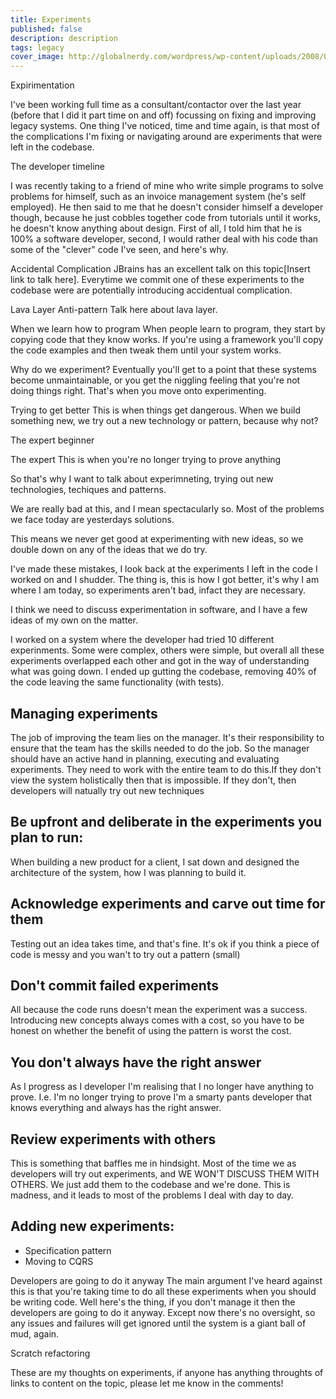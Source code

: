 ```yaml
---
title: Experiments
published: false
description: description
tags: legacy
cover_image: http://globalnerdy.com/wordpress/wp-content/uploads/2008/07/technical_difficulties_please_stand_by.jpg
---
```


Expirimentation

I've been working full time as a consultant/contactor over the last year (before that I did it part time on and off) focussing on fixing and improving legacy systems. One thing I've noticed, time and time again, is that most of the complications I'm fixing or navigating around are experiments that were left in the codebase.

The developer timeline

I was recently taking to a friend of mine who write simple programs to solve problems for himself, such as an invoice management system (he's self employed). He then said to me that he doesn't consider himself a developer though, because he just cobbles together code from tutorials until it works, he doesn't know anything about design. First of all, I told him that he is 100% a software developer, second, I would rather deal with his code than some of the "clever" code I've seen, and here's why.


Accidental Complication
JBrains has an excellent talk on this topic[Insert link to talk here]. Everytime we commit one of these experiments to the codebase were are potentially introducing accidentual complication. 

Lava Layer Anti-pattern
Talk here about lava layer.

When we learn how to program
When people learn to program, they start by copying code that they know works. If you're using a framework you'll copy the code examples and then tweak them until your system works. 

Why do we experiment? 
Eventually you'll get to a point that these systems become unmaintainable, or you get the niggling feeling that you're not doing things right. That's when you move onto experimenting.

Trying to get better
This is when things get dangerous. When we build something new, we try out a new technology or pattern, because why not? 

The expert beginner


The expert
This is when you're no longer trying to prove anything

So that's why I want to talk about experimneting, trying out new technologies, techiques and patterns.

We are really bad at this, and I mean spectacularly so. Most of the problems we face today are yesterdays solutions. 

This means we never get good at experimenting with new ideas, so we double down on any of the ideas that we do try.

I've made these mistakes, I look back at the experiments I left in the code I worked on and I shudder. The thing is, this is how I got better, it's why I am where I am today, so experiments aren't bad, infact they are necessary.

I think we need to discuss experimentation in software, and I have a few ideas of my own on the matter.

I worked on a system where the developer had tried 10 different experinments. Some were complex, others were simple, but overall all these experiments overlapped each other and got in the way of understanding what was going down. I ended up gutting the codebase, removing 40% of the code leaving the same functionality (with tests).

## Managing experiments
The job of improving the team lies on the manager. It's their responsibility to ensure that the team has the skills needed to do the job. So the manager should have an active hand in planning, executing and evaluating experiments. They need to work with the entire team to do this.If they don't view the system holistically then that is impossible.
If they don't, then developers will natually try out new techniques

## Be upfront and deliberate in the experiments you plan to run:
When building a new product for a client, I sat down and designed the architecture of the system, how I was planning to build it.

## Acknowledge experiments and carve out time for them
Testing out an idea takes time, and that's fine. It's ok if you think a piece of code is messy and you wan't to try out a pattern (small)

## Don't commit failed experiments
All because the code runs doesn't mean the experiment was a success. Introducing new concepts always comes with a cost, so you have to be honest on whether the benefit of using the pattern is worst the cost.

## You don't always have the right answer
As I progress as I developer I'm realising that I no longer have anything to prove. I.e. I'm no longer trying to prove I'm a smarty pants developer that knows everything and always has the right answer. 

## Review experiments with others
This is something that baffles me in hindsight. Most of the time we as developers will try out experiments, and WE WON'T DISCUSS THEM WITH OTHERS. We just add them to the codebase and we're done. This is madness, and it leads to most of the problems I deal with day to day.

## Adding new experiments:
- Specification pattern
- Moving to CQRS

Developers are going to do it anyway
The main argument I've heard against this is that you're taking time to do all these experiments when you should be writing code. Well here's the thing, if you don't manage it then the developers are going to do it anyway. Except now there's no oversight, so any issues and failures will get ignored until the system is a giant ball of mud, again.

Scratch refactoring

These are my thoughts on experiments, if anyone has anything throughts of links to content on the topic, please let me know in the comments!



